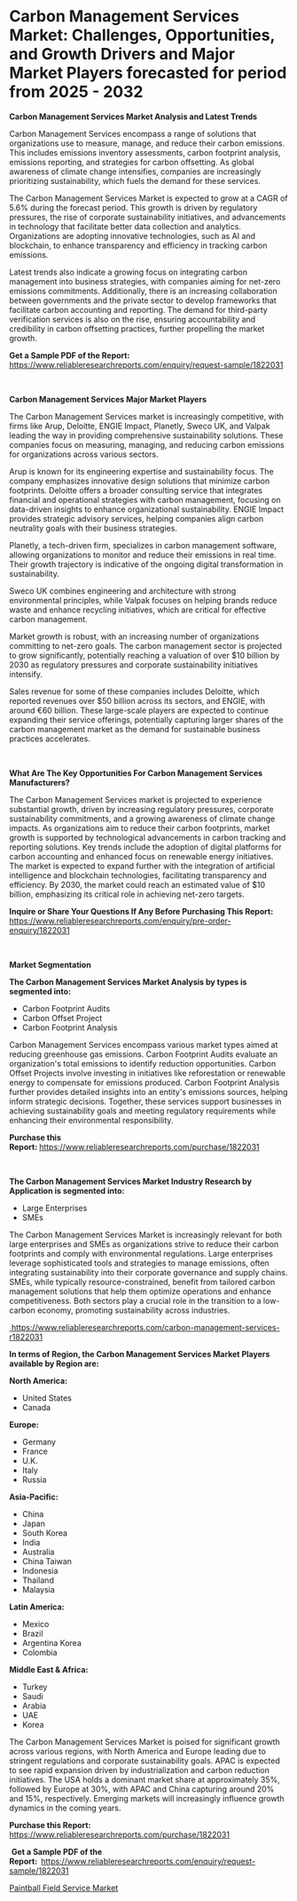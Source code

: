 <p><h1>Carbon Management Services Market: Challenges, Opportunities, and Growth Drivers and Major Market Players forecasted for period from 2025 - 2032</h1></p><p><strong>Carbon Management Services Market Analysis and Latest Trends</strong></p>
<p><p>Carbon Management Services encompass a range of solutions that organizations use to measure, manage, and reduce their carbon emissions. This includes emissions inventory assessments, carbon footprint analysis, emissions reporting, and strategies for carbon offsetting. As global awareness of climate change intensifies, companies are increasingly prioritizing sustainability, which fuels the demand for these services.</p><p>The Carbon Management Services Market is expected to grow at a CAGR of 5.6% during the forecast period. This growth is driven by regulatory pressures, the rise of corporate sustainability initiatives, and advancements in technology that facilitate better data collection and analytics. Organizations are adopting innovative technologies, such as AI and blockchain, to enhance transparency and efficiency in tracking carbon emissions.</p><p>Latest trends also indicate a growing focus on integrating carbon management into business strategies, with companies aiming for net-zero emissions commitments. Additionally, there is an increasing collaboration between governments and the private sector to develop frameworks that facilitate carbon accounting and reporting. The demand for third-party verification services is also on the rise, ensuring accountability and credibility in carbon offsetting practices, further propelling the market growth.</p></p>
<p><strong>Get a Sample PDF of the Report:&nbsp;</strong> <a href="https://www.reliableresearchreports.com/enquiry/request-sample/1822031?utm_campaign=3319&utm_medium=2&utm_source=Github&utm_content=ia&utm_term=09032025&utm_id=carbon-management-services">https://www.reliableresearchreports.com/enquiry/request-sample/1822031</a></p>
<p>&nbsp;</p>
<p><strong>Carbon Management Services Major Market Players</strong></p>
<p><p>The Carbon Management Services market is increasingly competitive, with firms like Arup, Deloitte, ENGIE Impact, Planetly, Sweco UK, and Valpak leading the way in providing comprehensive sustainability solutions. These companies focus on measuring, managing, and reducing carbon emissions for organizations across various sectors.</p><p>Arup is known for its engineering expertise and sustainability focus. The company emphasizes innovative design solutions that minimize carbon footprints. Deloitte offers a broader consulting service that integrates financial and operational strategies with carbon management, focusing on data-driven insights to enhance organizational sustainability. ENGIE Impact provides strategic advisory services, helping companies align carbon neutrality goals with their business strategies.</p><p>Planetly, a tech-driven firm, specializes in carbon management software, allowing organizations to monitor and reduce their emissions in real time. Their growth trajectory is indicative of the ongoing digital transformation in sustainability. </p><p>Sweco UK combines engineering and architecture with strong environmental principles, while Valpak focuses on helping brands reduce waste and enhance recycling initiatives, which are critical for effective carbon management.</p><p>Market growth is robust, with an increasing number of organizations committing to net-zero goals. The carbon management sector is projected to grow significantly, potentially reaching a valuation of over $10 billion by 2030 as regulatory pressures and corporate sustainability initiatives intensify.</p><p>Sales revenue for some of these companies includes Deloitte, which reported revenues over $50 billion across its sectors, and ENGIE, with around €60 billion. These large-scale players are expected to continue expanding their service offerings, potentially capturing larger shares of the carbon management market as the demand for sustainable business practices accelerates.</p></p>
<p>&nbsp;</p>
<p><strong>What Are The Key Opportunities For Carbon Management Services Manufacturers?</strong></p>
<p><p>The Carbon Management Services market is projected to experience substantial growth, driven by increasing regulatory pressures, corporate sustainability commitments, and a growing awareness of climate change impacts. As organizations aim to reduce their carbon footprints, market growth is supported by technological advancements in carbon tracking and reporting solutions. Key trends include the adoption of digital platforms for carbon accounting and enhanced focus on renewable energy initiatives. The market is expected to expand further with the integration of artificial intelligence and blockchain technologies, facilitating transparency and efficiency. By 2030, the market could reach an estimated value of $10 billion, emphasizing its critical role in achieving net-zero targets.</p></p>
<p><strong>Inquire or Share Your Questions If Any Before Purchasing This Report:</strong> <a href="https://www.reliableresearchreports.com/enquiry/pre-order-enquiry/1822031?utm_campaign=3319&utm_medium=2&utm_source=Github&utm_content=ia&utm_term=09032025&utm_id=carbon-management-services">https://www.reliableresearchreports.com/enquiry/pre-order-enquiry/1822031</a></p>
<p>&nbsp;</p>
<p><strong>Market Segmentation</strong></p>
<p><strong>The Carbon Management Services Market Analysis by types is segmented into:</strong></p>
<p><ul><li>Carbon Footprint Audits</li><li>Carbon Offset Project</li><li>Carbon Footprint Analysis</li></ul></p>
<p><p>Carbon Management Services encompass various market types aimed at reducing greenhouse gas emissions. Carbon Footprint Audits evaluate an organization's total emissions to identify reduction opportunities. Carbon Offset Projects involve investing in initiatives like reforestation or renewable energy to compensate for emissions produced. Carbon Footprint Analysis further provides detailed insights into an entity's emissions sources, helping inform strategic decisions. Together, these services support businesses in achieving sustainability goals and meeting regulatory requirements while enhancing their environmental responsibility.</p></p>
<p><strong>Purchase this Report:&nbsp;</strong><a href="https://www.reliableresearchreports.com/purchase/1822031?utm_campaign=3319&utm_medium=2&utm_source=Github&utm_content=ia&utm_term=09032025&utm_id=carbon-management-services">https://www.reliableresearchreports.com/purchase/1822031</a></p>
<p>&nbsp;</p>
<p><strong>The Carbon Management Services Market Industry Research by Application is segmented into:</strong></p>
<p><ul><li>Large Enterprises</li><li>SMEs</li></ul></p>
<p><p>The Carbon Management Services Market is increasingly relevant for both large enterprises and SMEs as organizations strive to reduce their carbon footprints and comply with environmental regulations. Large enterprises leverage sophisticated tools and strategies to manage emissions, often integrating sustainability into their corporate governance and supply chains. SMEs, while typically resource-constrained, benefit from tailored carbon management solutions that help them optimize operations and enhance competitiveness. Both sectors play a crucial role in the transition to a low-carbon economy, promoting sustainability across industries.</p></p>
<p><a href="https://www.reliableresearchreports.com/carbon-management-services-r1822031?utm_campaign=3319&utm_medium=2&utm_source=Github&utm_content=ia&utm_term=09032025&utm_id=carbon-management-services">&nbsp;https://www.reliableresearchreports.com/carbon-management-services-r1822031</a></p>
<p><strong>In terms of Region, the Carbon Management Services Market Players available by Region are:</strong></p>
<p>
    <p> <strong> North America: </strong>
        <ul>
            <li>United States</li>
            <li>Canada</li>
        </ul>
        </p> 
    <p> <strong> Europe: </strong>
        <ul>
            <li>Germany</li>
            <li>France</li>
            <li>U.K.</li>
            <li>Italy</li>
            <li>Russia</li>
        </ul>
        </p> 
    <p> <strong> Asia-Pacific: </strong>
        <ul>
            <li>China</li>
            <li>Japan</li>
            <li>South Korea</li>
            <li>India</li>
            <li>Australia</li>
            <li>China Taiwan</li>
            <li>Indonesia</li>
            <li>Thailand</li>
            <li>Malaysia</li>
        </ul>
        </p> 
    <p> <strong> Latin America: </strong>
        <ul>
            <li>Mexico</li>
            <li>Brazil</li>
            <li>Argentina Korea</li>
            <li>Colombia</li>
        </ul>
        </p> 
    <p> <strong> Middle East & Africa: </strong>
        <ul>
            <li>Turkey</li>
            <li>Saudi</li>
            <li>Arabia</li>
            <li>UAE</li>
            <li>Korea</li>
        </ul>
    </p>
    </p>
<p><p>The Carbon Management Services Market is poised for significant growth across various regions, with North America and Europe leading due to stringent regulations and corporate sustainability goals. APAC is expected to see rapid expansion driven by industrialization and carbon reduction initiatives. The USA holds a dominant market share at approximately 35%, followed by Europe at 30%, with APAC and China capturing around 20% and 15%, respectively. Emerging markets will increasingly influence growth dynamics in the coming years.</p></p>
<p><strong>Purchase this Report: </strong><a href="https://www.reliableresearchreports.com/purchase/1822031?utm_campaign=3319&utm_medium=2&utm_source=Github&utm_content=ia&utm_term=09032025&utm_id=carbon-management-services">https://www.reliableresearchreports.com/purchase/1822031</a></p>
<p>&nbsp;<strong>Get a Sample PDF of the Report:&nbsp;&nbsp;</strong><a href="https://www.reliableresearchreports.com/enquiry/request-sample/1822031?utm_campaign=3319&utm_medium=2&utm_source=Github&utm_content=ia&utm_term=09032025&utm_id=carbon-management-services">https://www.reliableresearchreports.com/enquiry/request-sample/1822031</a></p>
<p><strong></strong></p>
<p><p><a href="https://github.com/leijavaagexo/Market-Research-Report-List-1/blob/main/paintball-field-service-market.md?utm_campaign=3319&utm_medium=2&utm_source=Github&utm_content=ia&utm_term=09032025&utm_id=carbon-management-services">Paintball Field Service Market</a></p></p>